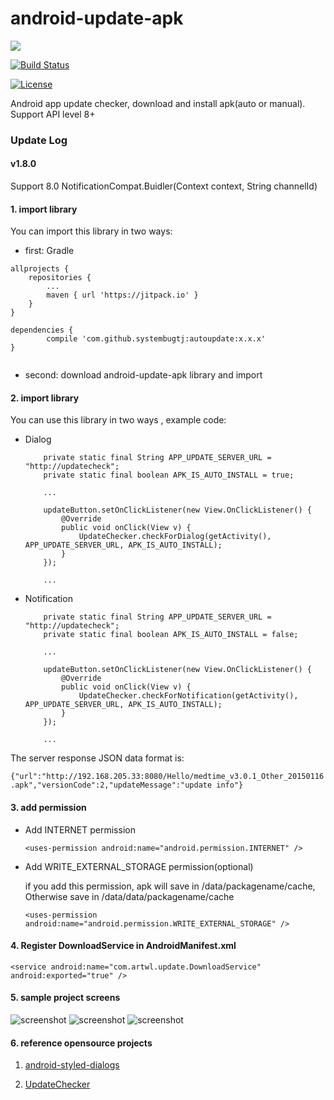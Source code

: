 android-update-apk
===================
[![](https://jitpack.io/v/systembugtj/autoupdate.svg)](https://jitpack.io/#systembugtj/autoupdate)

[![Build Status](https://travis-ci.org/systembugtj/AutoUpdate.svg?branch=master)](https://travis-ci.org/systembugtj/AutoUpdate)

[![License](https://img.shields.io/badge/license-Apache%202-blue.svg)](https://www.apache.org/licenses/LICENSE-2.0)

Android app update checker, download and install apk(auto or manual). Support API level 8+
### Update Log
#### v1.8.0
Support 8.0 NotificationCompat.Buidler(Context context, String channelId)


#### 1. import library ####

You can import this library in two ways:

- first: Gradle
```
allprojects {
    repositories {
        ...
        maven { url 'https://jitpack.io' }
    }
}

dependencies {
        compile 'com.github.systembugtj:autoupdate:x.x.x'
}


```
- second: download android-update-apk library and import

#### 2. import library ####

You can use this library in two ways , example code:

- Dialog


    ```
        private static final String APP_UPDATE_SERVER_URL = "http://updatecheck";
        private static final boolean APK_IS_AUTO_INSTALL = true;

        ...

        updateButton.setOnClickListener(new View.OnClickListener() {
            @Override
            public void onClick(View v) {
                UpdateChecker.checkForDialog(getActivity(), APP_UPDATE_SERVER_URL, APK_IS_AUTO_INSTALL);
            }
        });

        ...

    ```

- Notification

    ```
        private static final String APP_UPDATE_SERVER_URL = "http://updatecheck";
        private static final boolean APK_IS_AUTO_INSTALL = false;

        ...

        updateButton.setOnClickListener(new View.OnClickListener() {
            @Override
            public void onClick(View v) {
                UpdateChecker.checkForNotification(getActivity(), APP_UPDATE_SERVER_URL, APK_IS_AUTO_INSTALL);
            }
        });

        ...

    ```

The server response JSON data format is:

`{"url":"http://192.168.205.33:8080/Hello/medtime_v3.0.1_Other_20150116.apk","versionCode":2,"updateMessage":"update info"}`

#### 3. add permission ####

- Add INTERNET permission

    `<uses-permission android:name="android.permission.INTERNET" />`

- Add WRITE_EXTERNAL_STORAGE permission(optional)

    if you add this permission, apk will save in /data/packagename/cache, Otherwise save in /data/data/packagename/cache

    `<uses-permission android:name="android.permission.WRITE_EXTERNAL_STORAGE" />`

#### 4. Register DownloadService in AndroidManifest.xml ####

`<service android:name="com.artwl.update.DownloadService" android:exported="true" />`

#### 5. sample project screens ####
![screenshot](https://raw.github.com/artwl/android-update-apk/master/screenshots/sample.png)
![screenshot](https://raw.github.com/artwl/android-update-apk/master/screenshots/dialog.png)
![screenshot](https://raw.github.com/artwl/android-update-apk/master/screenshots/notification.png)


#### 6. reference opensource projects ####

1. [android-styled-dialogs](https://github.com/inmite/android-styled-dialogs "https://github.com/inmite/android-styled-dialogs")

2. [UpdateChecker](https://github.com/rampo/UpdateChecker "https://github.com/rampo/UpdateChecker")
